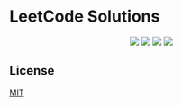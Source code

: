 # LeetCode Solutions

<p align="center">
    <img src="https://img.shields.io/github/license/shink/LeetCode.svg"/>
    <img src="https://img.shields.io/github/repo-size/shink/LeetCode.svg"/>
    <img src="https://img.shields.io/github/last-commit/shink/LeetCode.svg"/>
    <img src="https://img.shields.io/badge/language-java-B07219.svg"/>
</p>

## License

[MIT](LICENSE)
